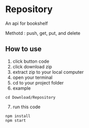 # Repository

An api for bookshelf

Methotd : push, get, put, and delete

## How to use

1. click button code
2. click download zip
3. extract zip to your local computer
4. open your terminal 
5. cd to your project folder
6. example
```
cd Download/Repository
```
7. run this code
```
npm install
npm start
```
